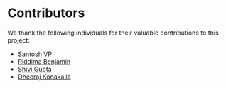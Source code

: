 # Contributors

We thank the following individuals for their valuable contributions to this project:

- [Santosh VP](https://github.com/santosharron)
- [Riddima Benjamin](https://github.com/riddima15benjamin)
- [Shivi Gupta](https://github.com/Shivi-013)
- [Dheeraj Konakalla](https://github.com/DheerajKonakalla4)
